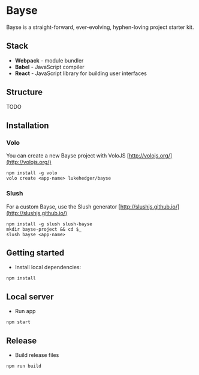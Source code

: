 # Bayse

Bayse is a straight-forward, ever-evolving, hyphen-loving project starter kit.

## Stack

- **Webpack** - module bundler
- **Babel** - JavaScript compiler
- **React** - JavaScript library for building user interfaces

## Structure

TODO

## Installation

### Volo

You can create a new Bayse project with VoloJS [http://volojs.org/](http://volojs.org/)

```
npm install -g volo
volo create <app-name> lukehedger/bayse
```

### Slush

For a custom Bayse, use the Slush generator [http://slushjs.github.io/](http://slushjs.github.io/)

```
npm install -g slush slush-bayse
mkdir bayse-project && cd $_
slush bayse <app-name>
```

## Getting started

- Install local dependencies:

```
npm install
```

## Local server

- Run app

```
npm start
```

## Release

- Build release files

```
npm run build
```
